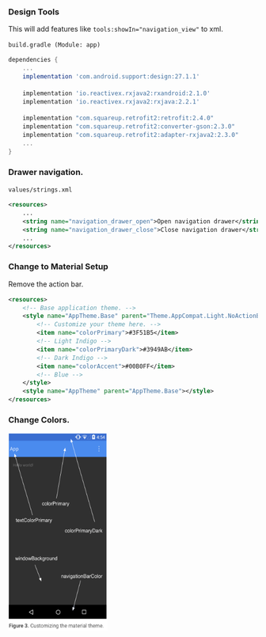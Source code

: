 ### Design Tools

This will add features like `tools:showIn="navigation_view"` to xml.

`build.gradle (Module: app)`

```gradle
dependencies {
    ...
    implementation 'com.android.support:design:27.1.1'
    
    implementation 'io.reactivex.rxjava2:rxandroid:2.1.0'
    implementation 'io.reactivex.rxjava2:rxjava:2.2.1'
    
    implementation "com.squareup.retrofit2:retrofit:2.4.0"
    implementation "com.squareup.retrofit2:converter-gson:2.3.0"
    implementation "com.squareup.retrofit2:adapter-rxjava2:2.3.0"
    ...
}
```

### Drawer navigation.

`values/strings.xml`

```xml
<resources>
    ...
    <string name="navigation_drawer_open">Open navigation drawer</string>
    <string name="navigation_drawer_close">Close navigation drawer</string>
    ...
</resources>
```

### Change to Material Setup

Remove the action bar.

```xml
<resources>
    <!-- Base application theme. -->
    <style name="AppTheme.Base" parent="Theme.AppCompat.Light.NoActionBar">
        <!-- Customize your theme here. -->
        <item name="colorPrimary">#3F51B5</item>
        <!-- Light Indigo -->
        <item name="colorPrimaryDark">#3949AB</item>
        <!-- Dark Indigo -->
        <item name="colorAccent">#00B0FF</item>
        <!-- Blue -->
    </style>
    <style name="AppTheme" parent="AppTheme.Base"></style>
</resources>
```

### Change Colors.

<img src="https://github.com/RobertAron/AndroidNotes/blob/master/res/color-notes.png" width="200" height="400" />

